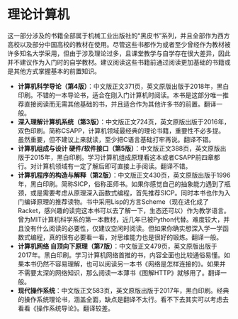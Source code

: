 # 理论计算机

这一部分涉及的书籍全部属于机械工业出版社的“黑皮书”系列，并且全部作为西方高校以及部分中国高校的教材在使用。尽管这些书都作为或者至少曾经作为教材被许多知名大学采用，但由于涉及理论过多，且课堂教学与自学存在很大差异，因此并不建议作为入门时的自学教材。建议阅读这些书籍前通过阅读更加基础的书籍或是其他方式掌握基本的前置知识。

* **计算机科学导论（第4版）**：中文版正文371页，英文原版出版于2018年，黑白印刷。不错的一本导论书，适合在刚入门计算机时阅读。本书是这部分唯一推荐直接阅读而无需其他基础的书，并且适合作为其他许多书的前置。翻译一般。
* **深入理解计算机系统（第3版）**：中文版正文724页，英文原版出版于2016年，双色印刷。简称CSAPP，计算机领域最经典的理论书籍，重要性不必多提。虽然重要，但不建议上来就读，至少把C语言基础打牢再说。翻译不错。
* **计算机组成与设计 硬件/软件接口（第5版）**：中文版正文388页，英文原版出版于2015年，黑白印刷。学习计算机组成原理看这本或者CSAPP前四章都行。对计算机领域有一定了解后即可直接上手阅读。翻译不错。
* **计算机程序的构造与解释（第2版）**：中文版正文430页，英文原版出版于1996年，黑白印刷。简称SICP，俗称巫师书。如果你感觉自己的抽象能力遇到了瓶颈，或是需要考虑从原理深入函数式编程，首先推荐SICP。同时本书也作为入门编译原理的推荐读物。书中采用Lisp的方言Scheme（现在进化成了Racket，感兴趣的读完这本书可以去了解一下，生态还可以）作为教学语言。曾为MIT计算机科学系的第一本教材，近几年已被Python代替。难度较大，并且没有什么阅读的必要性，仅建议空闲时阅读。但如果你确实想深入学一学函数式编程，真的很有必要看一看，对思维能力也是很好的锻炼。翻译一般。
* **计算机网络 自顶向下原理（第7版）**：中文版正文479页，英文原版出版于2017年。黑白印刷。学习计算机网络首推的书，内容全面也比较通俗易懂。如果本书仍然不容易理解，也可以阅读另一本书《网络是怎样连接的》。如果并不需要太深的网络知识，那么阅读一本薄书《图解HTTP》就够用了。翻译一般。
* **现代操作系统**：中文版正文583页，英文原版出版于2017年，黑白印刷。经典的操作系统理论书，涵盖全面，缺点是翻译不太行。看不下去其实可以考虑去看看《操作系统导论》。翻译较差。